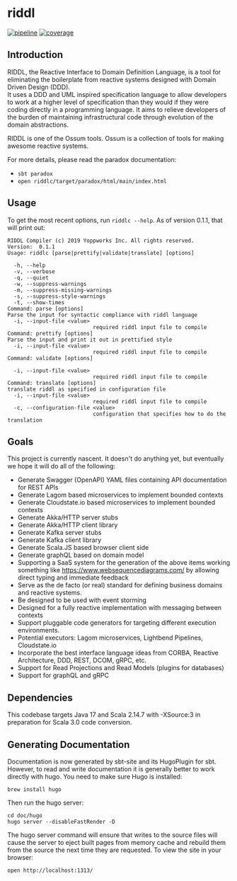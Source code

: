 # riddl
[![pipeline](https://gitlab.com/yoppworks/ossum/riddl/badges/master/pipeline.svg)](https://gitlab.com/yoppworks/ossum/riddl/-/commits/master)
[![coverage](https://gitlab.com/yoppworks/ossum/riddl/badges/master/coverage.svg)](https://gitlab.com/yoppworks/ossum/riddl/-/commits/master)

## Introduction
RIDDL, the Reactive Interface to Domain Definition Language, is a tool for
eliminating the boilerplate from reactive systems designed with Domain
Driven Design (DDD).   
It uses a DDD and UML inspired specification language to allow developers to 
work at a higher level of specification than they would if they
were coding directly in a programming language. It aims to relieve developers
of the burden of maintaining infrastructural code through evolution of the
domain abstractions.

RIDDL is one of the Ossum tools. Ossum is a collection of tools for making
awesome reactive systems.

For more details, please read the paradox documentation:

* `sbt paradox`
* `open riddlc/target/paradox/html/main/index.html`

## Usage
To get the most recent options, run `riddlc --help`. As of version 0.1.1, that 
will print out:
```text
RIDDL Compiler (c) 2019 Yoppworks Inc. All rights reserved. 
Version:  0.1.1
Usage: riddlc [parse|prettify|validate|translate] [options]

  -h, --help
  -v, --verbose
  -q, --quiet
  -w, --suppress-warnings
  -m, --suppress-missing-warnings
  -s, --suppress-style-warnings
  -t, --show-times
Command: parse [options]
Parse the input for syntactic compliance with riddl language
  -i, --input-file <value>
                           required riddl input file to compile
Command: prettify [options]
Parse the input and print it out in prettified style
  -i, --input-file <value>
                           required riddl input file to compile
Command: validate [options]

  -i, --input-file <value>
                           required riddl input file to compile
Command: translate [options]
translate riddl as specified in configuration file 
  -i, --input-file <value>
                           required riddl input file to compile
  -c, --configuration-file <value>
                           configuration that specifies how to do the translation
``` 
## Goals
This project is currently nascent. It doesn't do anything yet, but eventually
we hope it will do all of the following:

* Generate Swagger (OpenAPI) YAML files containing API documentation for 
 REST APIs
* Generate Lagom based microservices to implement bounded contexts
* Generate Cloudstate.io based microservices to implement bounded contexts
* Generate Akka/HTTP server stubs
* Generate Akka/HTTP client library
* Generate Kafka server stubs
* Generate Kafka client library
* Generate Scala.JS based browser client side
* Generate graphQL based on domain model  
* Supporting a SaaS system for the generation of the above items working
 something like https://www.websequencediagrams.com/ by allowing direct
  typing and immediate feedback   
* Serve as the de facto (or real) standard for defining business domains and
  reactive systems.
* Be designed to be used with event storming
* Designed for a fully reactive implementation with messaging between
 contexts
* Support pluggable code generators for targeting different execution
 environments.
* Potential executors: Lagom microservices, Lightbend Pipelines, Cloudstate.io
* Incorporate the best interface language ideas from CORBA, Reactive
 Architecture, DDD, REST, DCOM, gRPC, etc. 
* Support for Read Projections and Read Models (plugins for databases)
* Support for graphQL and gRPC

## Dependencies

This codebase targets Java 17 and Scala 2.14.7 with -XSource:3 in preparation for 
Scala 3.0 code conversion. 

## Generating Documentation
Documentation is now generated by sbt-site and its HugoPlugin for sbt.  However,
to read and write documentation it is generally better to work directly with hugo.
You need to make sure Hugo is installed:
```shell
brew install hugo  
```
Then run the hugo server:
```shell
cd doc/hugo
hugo server --disableFastRender -D
```
The hugo server command will ensure that writes to the source files will cause
the server to eject built pages from memory cache and rebuild them from the
source the next time they are requested. To view the site in your browser:
```shell
open http://localhost:1313/
```

